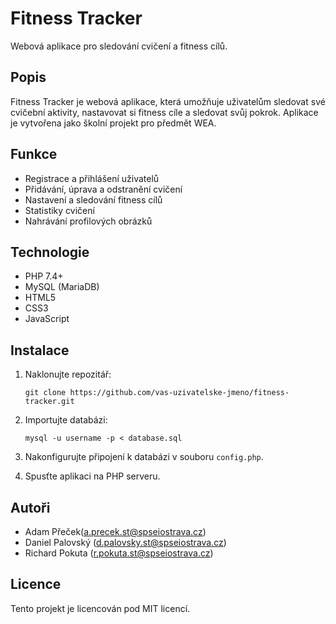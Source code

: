 # Fitness Tracker

Webová aplikace pro sledování cvičení a fitness cílů.

## Popis

Fitness Tracker je webová aplikace, která umožňuje uživatelům sledovat své cvičební aktivity, nastavovat si fitness cíle a sledovat svůj pokrok. Aplikace je vytvořena jako školní projekt pro předmět WEA.

## Funkce

- Registrace a přihlášení uživatelů
- Přidávání, úprava a odstranění cvičení
- Nastavení a sledování fitness cílů
- Statistiky cvičení
- Nahrávání profilových obrázků

## Technologie

- PHP 7.4+
- MySQL (MariaDB)
- HTML5
- CSS3
- JavaScript

## Instalace

1. Naklonujte repozitář:
   ```
   git clone https://github.com/vas-uzivatelske-jmeno/fitness-tracker.git
   ```

2. Importujte databázi:
   ```
   mysql -u username -p < database.sql
   ```

3. Nakonfigurujte připojení k databázi v souboru `config.php`.

4. Spusťte aplikaci na PHP serveru.

## Autoři

- Adam Přeček(a.precek.st@spseiostrava.cz)
- Daniel Palovský (d.palovsky.st@spseiostrava.cz)
- Richard Pokuta (r.pokuta.st@spseiostrava.cz)

## Licence

Tento projekt je licencován pod MIT licencí.